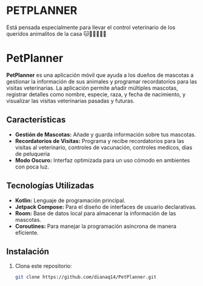 # PETPLANNER

Está pensada especialmente para llevar el control veterinario de los queridos animalitos de la casa 🐱🐶🐴🐰🦦🦔

# PetPlanner

**PetPlanner** es una aplicación móvil que ayuda a los dueños de mascotas a gestionar la información de sus animales y programar recordatorios para las visitas veterinarias. La aplicación permite añadir múltiples mascotas, registrar detalles como nombre, especie, raza, y fecha de nacimiento, y visualizar las visitas veterinarias pasadas y futuras.

## Características

- **Gestión de Mascotas:** Añade y guarda información sobre tus mascotas.
- **Recordatorios de Visitas:** Programa y recibe recordatorios para las visitas al veterinario, controles de vacunación, controles medicos, dias de peluqueria
- **Modo Oscuro:** Interfaz optimizada para un uso cómodo en ambientes con poca luz.

## Tecnologías Utilizadas

- **Kotlin:** Lenguaje de programación principal.
- **Jetpack Compose:** Para el diseño de interfaces de usuario declarativas.
- **Room:** Base de datos local para almacenar la información de las mascotas.
- **Coroutines:** Para manejar la programación asíncrona de manera eficiente.

## Instalación

1. Clona este repositorio:
   ```bash
   git clone https://github.com/dianaq14/PetPlanner.git


